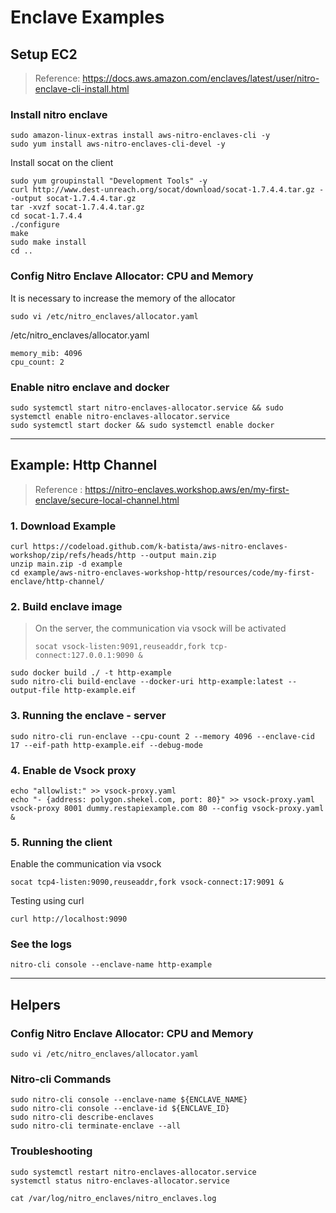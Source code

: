 
# Enclave Examples 

## Setup EC2

> Reference: https://docs.aws.amazon.com/enclaves/latest/user/nitro-enclave-cli-install.html

### Install nitro enclave 
```
sudo amazon-linux-extras install aws-nitro-enclaves-cli -y
sudo yum install aws-nitro-enclaves-cli-devel -y
```

Install socat on the client
```
sudo yum groupinstall "Development Tools" -y
curl http://www.dest-unreach.org/socat/download/socat-1.7.4.4.tar.gz --output socat-1.7.4.4.tar.gz
tar -xvzf socat-1.7.4.4.tar.gz
cd socat-1.7.4.4
./configure
make 
sudo make install
cd ..
```

### Config Nitro Enclave Allocator:  CPU and Memory 

It is necessary to increase the memory of the allocator

```
sudo vi /etc/nitro_enclaves/allocator.yaml
```

/etc/nitro_enclaves/allocator.yaml
``` 
memory_mib: 4096
cpu_count: 2
```


### Enable nitro enclave and docker
```
sudo systemctl start nitro-enclaves-allocator.service && sudo systemctl enable nitro-enclaves-allocator.service
sudo systemctl start docker && sudo systemctl enable docker
```


---
## Example: Http Channel
> Reference : https://nitro-enclaves.workshop.aws/en/my-first-enclave/secure-local-channel.html

### 1. Download Example
```
curl https://codeload.github.com/k-batista/aws-nitro-enclaves-workshop/zip/refs/heads/http --output main.zip
unzip main.zip -d example
cd example/aws-nitro-enclaves-workshop-http/resources/code/my-first-enclave/http-channel/
```

### 2. Build enclave image

> On the server, the communication via vsock will be activated
> 
> `socat vsock-listen:9091,reuseaddr,fork tcp-connect:127.0.0.1:9090 &`

```
sudo docker build ./ -t http-example
sudo nitro-cli build-enclave --docker-uri http-example:latest --output-file http-example.eif
```

### 3. Running the enclave - server
```
sudo nitro-cli run-enclave --cpu-count 2 --memory 4096 --enclave-cid 17 --eif-path http-example.eif --debug-mode
```

### 4. Enable de Vsock proxy

```
echo "allowlist:" >> vsock-proxy.yaml
echo "- {address: polygon.shekel.com, port: 80}" >> vsock-proxy.yaml
vsock-proxy 8001 dummy.restapiexample.com 80 --config vsock-proxy.yaml &
```

### 5. Running the client

Enable the communication via vsock
```
socat tcp4-listen:9090,reuseaddr,fork vsock-connect:17:9091 &
```

Testing using curl
```
curl http://localhost:9090
```

### See the logs
```
nitro-cli console --enclave-name http-example
```

---
## Helpers 

### Config Nitro Enclave Allocator:  CPU and Memory 
```
sudo vi /etc/nitro_enclaves/allocator.yaml
```

### Nitro-cli Commands 
```
sudo nitro-cli console --enclave-name ${ENCLAVE_NAME}
sudo nitro-cli console --enclave-id ${ENCLAVE_ID}
sudo nitro-cli describe-enclaves
sudo nitro-cli terminate-enclave --all
```

### Troubleshooting

```
sudo systemctl restart nitro-enclaves-allocator.service
systemctl status nitro-enclaves-allocator.service

cat /var/log/nitro_enclaves/nitro_enclaves.log
```


